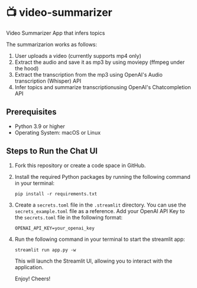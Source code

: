 # 📺 video-summarizer
Video Summarizer App that infers topics

The summarizarion works as follows:

1. User uploads a video (currently supports mp4 only)
2. Extract the audio and save it as mp3 by using moviepy (ffmpeg under the hood)
3. Extract the transcription from the mp3 using OpenAI's Audio transcription (Whisper) API 
4. Infer topics and summarize transcriptionusing OpenAI's Chatcompletion API 

## Prerequisites

- Python 3.9 or higher
- Operating System: macOS or Linux

## Steps to Run the Chat UI

1. Fork this repository or create a code space in GitHub.

2. Install the required Python packages by running the following command in your terminal:
   ```
   pip install -r requirements.txt
   ```

3. Create a `secrets.toml` file in the `.streamlit` directory. You can use the `secrets_example.toml` file as a reference. Add your OpenAI API Key to the `secrets.toml` file in the following format:
   ```
   OPENAI_API_KEY=your_openai_key
   ```

4. Run the following command in your terminal to start the streamlit app:
   ```
   streamlit run app.py -w
   ```

   This will launch the Streamlit UI, allowing you to interact with the application.

   Enjoy! Cheers!
